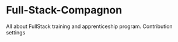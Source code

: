 # Full-Stack-Compagnon
All about FullStack training and apprenticeship program.  Contribution settings 

